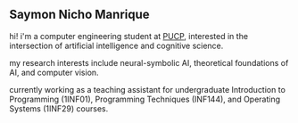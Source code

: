 ## Saymon Nicho Manrique
<!--
[![LinkedIn](https://img.shields.io/badge/LinkedIn-74c7ec?style=for-the-badge&logo=linkedin&logoColor=black)](https://www.linkedin.com/in/saymon-nicho/)
[![Email](https://img.shields.io/badge/Email-fab387?style=for-the-badge&logo=gmail&logoColor=black)](mailto:saymon.nicho@pucp.edu.pe)
-->
hi! i'm a computer engineering student at [PUCP](https://www.pucp.edu.pe/), interested in the intersection of artificial intelligence and cognitive science.

my research interests include neural-symbolic AI, theoretical foundations of AI, and computer vision.

currently working as a teaching assistant for undergraduate Introduction to Programming (1INF01), Programming Techniques (INF144), and Operating Systems (1INF29) courses.

